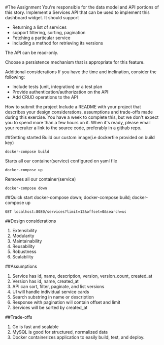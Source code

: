 #The Assignment
You're responsible for the data model and API portions of this story. 
Implement a Services API that can be used to implement this dashboard widget. It should support
- Returning a list of services
- support filtering, sorting, pagination
- Fetching a particular service
- including a method for retrieving its versions

The API can be read-only.

Choose a persistence mechanism that is appropriate for this feature.

Additional considerations
If you have the time and inclination, consider the following:
- Include tests (unit, integration) or a test plan
- Provide authentication/authorization on the API
- Add CRUD operations to the API

How to submit the project
Include a README with your project that describes your design considerations, assumptions and trade-offs made 
during this exercise.
You have a week to complete this, but we don't expect you to spend more than a few hours on it. When it's ready, 
please email your recruiter a link to the source code, preferably in a github repo.

##Getting started 
Build our custom image(i.e dockerfile provided on build key)

    docker-compose build 

Starts all our container(service) configured on yaml file

    docker-compose up

Removes all our container(service)

    docker-compose down

##Quick start
docker-compose down; docker-compose build; docker-compose up

    GET localhost:8080/services?limit=12&offset=0&search=us

    

##Design considerations
1. Extensibility
2. Modularity
3. Maintainability
4. Reusability
5. Robustness
6. Scalability

##Assumptions
1. Service has id, name, description, version, version_count, created_at
2. Version has id, name, created_at
3. API can sort, filter, paginate, and list versions
4. UI will handle individual service cards
5. Search substring in name or description 
6. Response with pagination will contain offset and limit
7. Services will be sorted by created_at

##Trade-offs
1. Go is fast and scalable
2. MySQL is good for structured, normalized data
3. Docker containerizes application to easily build, test, and deploy. 
